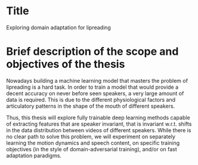# Title
Exploring domain adaptation for lipreading

# Brief description of the scope and objectives of the thesis
Nowadays building a machine learning model that masters the problem of lipreading is
a hard task. In order to train a model that would provide a decent accuracy on
never before seen speakers, a very large amount of data is required. This is
due to the different physiological factors and articulatory patterns in the shape
of the mouth of different speakers.

Thus, this thesis will explore fully trainable deep learning methods capable of
extracting features that are speaker invariant, that is invariant w.r.t. shifts
in the data distribution between videos of different speakers. While there is no
clear path to solve this problem, we will experiment on separately
learning the motion dynamics and speech content, on specific training objectives
(in the style of domain-adversarial training), and/or on fast adaptation paradigms.
